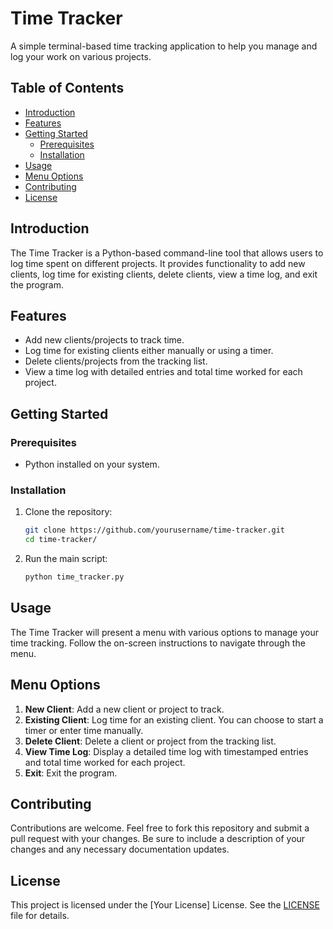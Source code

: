 # Time Tracker

A simple terminal-based time tracking application to help you manage and log your work on various projects.

## Table of Contents
- [Introduction](#introduction)
- [Features](#features)
- [Getting Started](#getting-started)
  - [Prerequisites](#prerequisites)
  - [Installation](#installation)
- [Usage](#usage)
- [Menu Options](#menu-options)
- [Contributing](#contributing)
- [License](#license)

## Introduction

The Time Tracker is a Python-based command-line tool that allows users to log time spent on different projects. It provides functionality to add new clients, log time for existing clients, delete clients, view a time log, and exit the program.

## Features

- Add new clients/projects to track time.
- Log time for existing clients either manually or using a timer.
- Delete clients/projects from the tracking list.
- View a time log with detailed entries and total time worked for each project.

## Getting Started

### Prerequisites

- Python installed on your system.

### Installation

1. Clone the repository:

   ```bash
   git clone https://github.com/yourusername/time-tracker.git
   cd time-tracker/
   ```

2. Run the main script:

   ```bash
   python time_tracker.py
   ```

## Usage

The Time Tracker will present a menu with various options to manage your time tracking. Follow the on-screen instructions to navigate through the menu.

## Menu Options

1. **New Client**: Add a new client or project to track.
2. **Existing Client**: Log time for an existing client. You can choose to start a timer or enter time manually.
3. **Delete Client**: Delete a client or project from the tracking list.
4. **View Time Log**: Display a detailed time log with timestamped entries and total time worked for each project.
5. **Exit**: Exit the program.

## Contributing

Contributions are welcome. Feel free to fork this repository and submit a pull request with your changes. Be sure to include a description of your changes and any necessary documentation updates.

## License

This project is licensed under the [Your License] License. See the [LICENSE](LICENSE) file for details.

